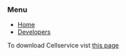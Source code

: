 ### Menu

* [Home](https://pzaffino.github.io/CellService/index)
* [Developers](https://pzaffino.github.io/CellService/developers)

To download Cellservice vist [this page](https://github.com/pzaffino/CellService/releases/tag/0.1)
